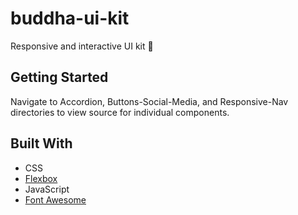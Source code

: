# buddha-ui-kit

Responsive and interactive UI kit 🔮

## Getting Started

Navigate to Accordion, Buttons-Social-Media, and Responsive-Nav directories to view source for individual components. 

## Built With

* CSS
* [Flexbox](https://developer.mozilla.org/en-US/docs/Learn/CSS/CSS_layout/Flexbox)
* JavaScript
* [Font Awesome](https://fontawesome.com)

